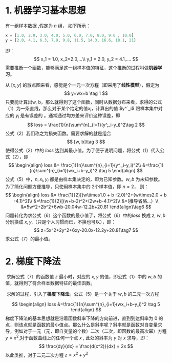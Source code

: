 # 1. 机器学习基本思想

有一组样本数据 ,假定为 $n$ 组， 如下所示：

```python
x = [1.0, 2.0, 3.0, 4.0, 5.0, 6.0, 7.0, 8.0, 9.0 , 10.0]
y = [2.0, 4.1, 6.3, 7.9, 9.8, 11.5, 14.3, 16.6, 18.1, 21]
```

即：
$$
x_1 = 1.0,  x_2=2.0,...\\
y_1 = 2.0, y_2 = 4.1,....
$$
 需要推断一个函数，能够满足这一组样本值的特征，这个推断的过程叫做**机器学习**。

从 $[x, y]$ 的散点图来看，感觉是个一元一次方程（即采用了**线性模型**），假定为
$$
y=wx+b \tag 1
$$
只要能计算出w, b，那么就得到了这个函数，同时从数据分布来看，求得的公式（1）为一条直线，那么对于某个给定的值$x_i$，计算出的值 $y^`_i$ 跟样本集中对应的 $y_i$ 是有误差的 。通常通过均方差来评价这种误差，即
$$
loss = \frac{1}{n}\sum^{n}_{i=1}(y^,_i-y_i)^2\tag 2
$$
公式（2）我们称之为损失函数。需要求解的就是组合
$$
[w, b]\tag 3
$$
使得公式（2）中的 $loss$ 达到其最小值。为了便于说明问题，将公式（1）代入公式（2），即
$$
\begin{align}
loss &= \frac{1}{n}\sum^{n}_{i=1}(y^,_i-y_i)^2\\
&=\frac{1}{n}\sum^{n}_{i=1}(wx_i+b-y_i)^2
\tag 5
\end{align}
$$
公式（5）中，$n,x_i, y_i$ 都是由样本集决定的，即为已知参数。$w, b$ 为未知参数。为了简化问题方便推导，只使用样本集中的 2个样本值，即 $n = 2$， 则： 
$$
\begin{align}
loss &= \frac{1}{2}[(w\times1.0 + b -2.0)^2+(w\times2.0 + b -4.1)^2]\\
&=\frac{1}{2}[(w+b-2)^2+(2w+b-4.1)^2]\\
&=(推导省略...）\\
&=5w^2+2b^2+6wb-20.04w-12.2b+20.81
\end{align}\tag6
$$
问题转化为求公式（6）这个函数的最小值了，将公式（6）中的$loss$ 换成 $z$,  $w,b$分别换成 $x, y$,（只是个人习惯而已，不换也可以），即：
$$
z=5x^2+2y^2+6xy-20.0x-12.2y+20.81\tag7
$$
求公式（7）的最小值。

# 2. 梯度下降法

​     求解公式（7）的函数值 $z$ 最小时，对应的 $x, y$ 的值，即公式（1）中的 $w, b$ 的值，就得到了符合样本数据特征的最佳函数。

​     求解的过程，引入了**梯度下降法**。公式（5）是一个关于 $w, b$ 的二元一次方程

$$
\begin{align}
loss &=\frac{1}{n}\sum^{n}_{i=1}(wx_i+b-y_i)^2
\tag 5
\end{align}
$$
梯度下降法的基本思想就是沿着函数斜率下降的方向前进，直到到达斜率为 $0$ 的点，则该点就是函数的最小值点。那么什么是斜率呢？斜率就是函数对自变量求导，例如对于一元（元，即自变量的个数）二次（二次，即函数的最高次幂）方程 $y=x^2$,对于函数曲线上的任何一个点 $x$ , 此处的斜率为 $y$ 对 $x$ 求导，即： 
$$
\frac{dy}{dx} = \frac{d(x^2)}{dx} = 2x
$$
以此类推，对于二元二次方程 $z=x^2 + y^2$



